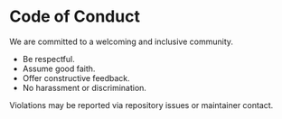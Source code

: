 # Code of Conduct

We are committed to a welcoming and inclusive community.

- Be respectful.
- Assume good faith.
- Offer constructive feedback.
- No harassment or discrimination.

Violations may be reported via repository issues or maintainer contact.
